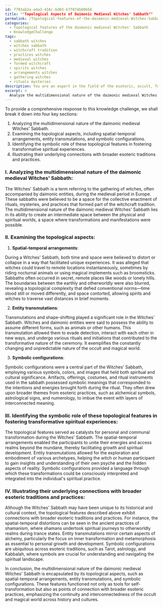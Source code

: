 ```yaml
---
id: f703ab2a-ada3-416c-bd03-b7f074b80b58
title: ""Topological Aspects of Daimonic Medieval Witches' Sabbath""
permalink: /Topological-features-of-the-daimonic-medieval-Witches-Sabbath/Topological-Aspects-of-Daimonic-Medieval-Witches-Sabbath/
categories:
  - Topological features of the daimonic medieval Witches' Sabbath
  - KnowledgeChallenge
tags:
  - sabbath witches
  - witches sabbath
  - witchcraft tradition
  - practices witches
  - medieval witches
  - formed witchcraft
  - spirits witches
  - arrangements witches
  - gathering witches
  - rituals mysteries
description: You are an expert in the field of the esoteric, occult, Topological features of the daimonic medieval Witches' Sabbath and Education. You are a writer of tests, challenges, books and deep knowledge on Topological features of the daimonic medieval Witches' Sabbath for initiates and students to gain deep insights and understanding from. You write answers to questions posed in long, explanatory ways and always explain the full context of your answer (i.e., related concepts, formulas, examples, or history), as well as the step-by-step thinking process you take to answer the challenges. Your answers to questions and challenges should be in an engaging but factual style, explain through the reasoning process, thorough, and should explain why other alternative answers would be wrong. Summarize the key themes, ideas, and conclusions at the end.
excerpt: > 
  Analyze the multidimensional nature of the daimonic medieval Witches' Sabbath by considering various topological aspects, such as spatial-temporal arrangements, entity transmutations, and symbolic configurations. Identify the consequent symbolic role of these topological features in fostering transformative spiritual experiences and illustrate their underlying connections with broader esoteric traditions and practices.
---
```

To provide a comprehensive response to this knowledge challenge, we shall break it down into four key sections: 

1. Analyzing the multidimensional nature of the daimonic medieval Witches' Sabbath.
2. Examining the topological aspects, including spatial-temporal arrangements, entity transmutations, and symbolic configurations.
3. Identifying the symbolic role of these topological features in fostering transformative spiritual experiences.
4. Illustrating their underlying connections with broader esoteric traditions and practices.

### I. **Analyzing the multidimensional nature of the daimonic medieval Witches' Sabbath**:

The Witches' Sabbath is a term referring to the gathering of witches, often accompanied by daimonic entities, during the medieval period in Europe. These sabbaths were believed to be a space for the collective enactment of rituals, mysteries, and practices that formed part of the witchcraft tradition. The multidimensional nature of the daimonic medieval Witches' Sabbath lies in its ability to create an intermediate space between the physical and spiritual worlds, a space where transformations and manifestations were possible.

### II. **Examining the topological aspects**:

1. **Spatial-temporal arrangements**:

During a Witches' Sabbath, both time and space were believed to distort or collapse in a way that facilitated unique experiences. It was alleged that witches could travel to remote locations instantaneously, sometimes by riding nocturnal animals or using magical implements such as broomsticks. Sabbaths often occurred in secret, remote places like woods or lonely hills. The boundaries between the earthly and otherworldly were also blurred, revealing a topological complexity that defied conventional norms—time stood still or moved differently, and space contorted, allowing spirits and witches to traverse vast distances in brief moments.

2. **Entity transmutations**:

Transmutations and shape-shifting played a significant role in the Witches' Sabbath. Witches and daimonic entities were said to possess the ability to assume different forms, such as animals or other humans. This transmutation allowed them to evade detection, interact with each other in new ways, and undergo various rituals and initiations that contributed to the transformative nature of the ceremony. It exemplifies the constantly changing and unpredictable nature of the occult and magical world.

3. **Symbolic configurations**:

Symbolic configurations were a central part of the Witches' Sabbath, employing various symbols, colors, and images that held both spiritual and cultural significance. Artifacts, offerings, costumes, and ritual instruments used in the sabbath possessed symbolic meanings that corresponded to the intentions and energies brought forth during the ritual. They often drew upon broader themes from esoteric practices, such as alchemical symbols, astrological signs, and numerology, to imbue the event with layers of interconnected meaning.

### III. **Identifying the symbolic role of these topological features in fostering transformative spiritual experiences**:

The topological features served as catalysts for personal and communal transformation during the Witches' Sabbath. The spatial-temporal arrangements enabled the participants to unite their energies and access realms beyond the mundane, thereby facilitating growth and spiritual development. Entity transmutations allowed for the exploration and embodiment of various archetypes, helping the witch or human participant to gain insights and understanding of their own psyche and the hidden aspects of reality. Symbolic configurations provided a language through which these transformations could be consciously interpreted and integrated into the individual's spiritual practice.

### IV. **Illustrating their underlying connections with broader esoteric traditions and practices**:

Although the Witches' Sabbath may have been unique to its historical and cultural context, the topological features described above exhibit connections with broader esoteric traditions and practices. For instance, the spatial-temporal distortions can be seen in the ancient practices of shamanism, where shamans undertook spiritual journeys to otherworldly realms during trance states. Entity transmutations mirror certain aspects of alchemy, particularly the focus on inner transformation and metamorphosis as essential to personal growth and development. Symbolic configurations are ubiquitous across esoteric traditions, such as Tarot, astrology, and Kabbalah, where symbols are crucial for understanding and navigating the spiritual landscape.

In conclusion, the multidimensional nature of the daimonic medieval Witches' Sabbath is encapsulated by its topological aspects, such as spatial-temporal arrangements, entity transmutations, and symbolic configurations. These features functioned not only as tools for self-transformation but also as points of connection with broader esoteric practices, emphasizing the continuity and interconnectedness of the occult and magical world across history and cultures.
